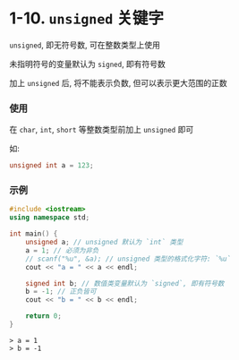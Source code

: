 # 1-10. `unsigned` 关键字

`unsigned`, 即无符号数, 可在整数类型上使用

未指明符号的变量默认为 `signed`, 即有符号数

加上 `unsigned` 后, 将不能表示负数, 但可以表示更大范围的正数

### 使用

在 `char`, `int`, `short` 等整数类型前加上 `unsigned` 即可

如:

```cpp
unsigned int a = 123;
```

### 示例

```cpp
#include <iostream>
using namespace std;

int main() {
	unsigned a; // unsigned 默认为 `int` 类型
	a = 1; // 必须为非负
	// scanf("%u", &a); // unsigned 类型的格式化字符: `%u`
	cout << "a = " << a << endl;

	signed int b; // 数值类变量默认为 `signed`, 即有符号数
	b = -1; // 正负皆可
	cout << "b = " << b << endl;

	return 0;
}
```

```output
> a = 1
> b = -1
```